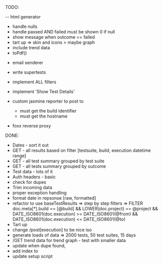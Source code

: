 TODO:

-- html generator
  * handle nulls
  * handle passed AND failed must be shown 0 if null
  * show message when outcome == failed
  * tart up => skin and icons > maybe graph
  * include trend data
  * toPdf()

- email senderer

- write supertests
- implement ALL filters
- implement 'Show Test Details'
- custom jasmine reporter to post to
  * must get the build identifier
  * must get the hostname
- foxx reverse proxy  


DONE:
- Dates - sort it out
- GET - all results based on filter [testsuite, build, execution datetime range]
- GET - all test summary grouped by test suite
- GET - all tests summary grouped by outcome
- Test data - lots of it
- Auth headers - basic
- check for dupes
- Trim incoming data
- proper exception handling
- format date in repsonse [raw, formatted]
- refactor to use baseTestResults
=> step by step filters
=> FILTER doc.meta[*].build == [@build] && LOWER(doc.project) == @project && DATE_ISO8601(doc.execution) >= DATE_ISO8601(@from) && DATE_ISO8601(doc.execution) <= DATE_ISO8601(@to)
- Tart up
- change /post[execution] to be nice iso 
- generate loads of data => 2000 tests, 50 test suites, 15 days
- /GET trend data for trend graph - test with smaller data
- update when dupe found,
- add index to
- update setup script